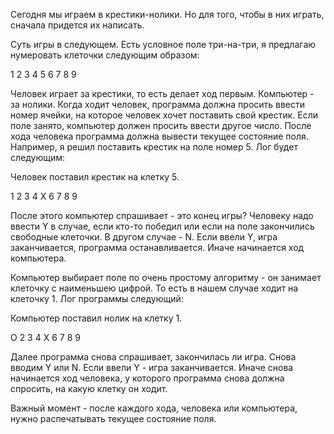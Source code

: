 Сегодня мы играем в крестики-нолики. Но для того, чтобы в них играть, сначала придется их написать.

Суть игры в следующем. Есть условное поле три-на-три, я предлагаю нумеровать клеточки следующим образом:

1 2 3
4 5 6
7 8 9

Человек играет за крестики, то есть делает ход первым. Компьютер - за нолики. Когда ходит человек, программа должна 
просить ввести номер ячейки, на которое человек хочет поставить свой крестик. Если поле занято, компьютер должен 
просить ввести другое число. После хода человека программа должна вывести текущее состояние поля. Например, я решил 
поставить крестик на поле номер 5. Лог будет следующим:

Человек поставил крестик на клетку 5.

1 2 3
4 X 6
7 8 9

После этого компьютер спрашивает - это конец игры? Человеку надо ввести Y в случае, если кто-то победил или если 
на поле закончились свободные клеточки. В другом случае - N.
Если ввели Y, игра заканчивается, программа останавливается. Иначе начинается ход компьютера.

Компьютер выбирает поле по очень простому алгоритму - он занимает клеточку с наименьшею цифрой. То есть в нашем случае 
ходит на клеточку 1. Лог программы следующий:

Компьютер поставил нолик на клетку 1.

O 2 3
4 X 6
7 8 9

Далее программа снова спрашивает, закончилась ли игра. Снова вводим Y или N. Если ввели Y - игра заканчивается. 
    Иначе снова начинается ход человека, у которого программа снова должна спросить, на какую клетку он ходит.

Важный момент - после каждого хода, человека или компьютера, нужно распечатывать текущее состояние поля.
